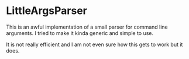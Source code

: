# LittleArgsParser

This is an awful implementation of a small parser for command line arguments. I tried to make it kinda generic and simple to use.

It is not really efficient and I am not even sure how this gets to work but it does.
